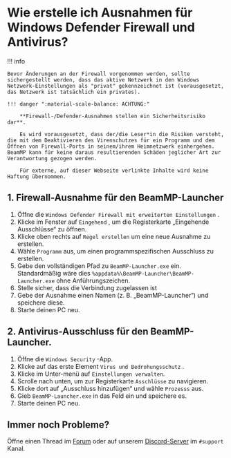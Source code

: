 # Wie erstelle ich Ausnahmen für Windows Defender Firewall und Antivirus?

!!! info

```
Bevor Änderungen an der Firewall vorgenommen werden, sollte sichergestellt werden, dass das aktive Netzwerk in den Windows Netzwerk-Einstellungen als "privat" gekennzeichnet ist (vorausgesetzt, das Netzwerk ist tatsächlich ein privates).

!!! danger ":material-scale-balance: ACHTUNG:"

    **Firewall-/Defender-Ausnahmen stellen ein Sicherheitsrisiko dar**.

    Es wird vorausgesetzt, dass der/die Leser*in die Risiken versteht, die mit dem Deaktivieren des Virenschutzes für ein Programm und dem Öffnen von Firewall-Ports in seinem/ihrem Heimnetzwerk einhergehen. BeamMP kann für keine daraus resultierenden Schäden jeglicher Art zur Verantwortung gezogen werden.

    Für externe, auf dieser Webseite verlinkte Inhalte wird keine Haftung übernommen.
```

## 1. Firewall-Ausnahme für den BeamMP-Launcher

1. Öffne die `Windows Defender Firewall mit erweiterten Einstellungen` .
2. Klicke im Fenster auf `Eingehend` , um die Registerkarte „Eingehende Ausschlüsse“ zu öffnen.
3. Klicke oben rechts auf `Regel erstellen` um eine neue Ausnahme zu erstellen.
4. Wähle `Programm` aus, um einen programmspezifischen Ausschluss zu erstellen.
5. Gebe den vollständigen Pfad zu `BeamMP-Launcher.exe` ein. Standardmäßig wäre dies `%appdata%\BeamMP-Launcher\BeamMP-Launcher.exe` ohne Anführungszeichen.
6. Stelle sicher, dass die Verbindung zugelassen ist
7. Gebe der Ausnahme einen Namen (z. B. „BeamMP-Launcher“) und speichere diese.
8. Starte deinen PC neu.

## 2. Antivirus-Ausschluss für den BeamMP-Launcher.

1. Öffne die `Windows Security` -App.
2. Klicke auf das erste Element `Virus und Bedrohungsschutz` .
3. Klicke im Unter-menü auf `Einstellungen verwalten`.
4. Scrolle nach unten, um zur Registerkarte `Asschlüsse` zu navigieren.
5. Klicke dort auf „Ausschluss hinzufügen“ und wähle  `Prozesss` aus.
6. Gieb `BeamMP-Launcher.exe` in das Feld ein und speichere es.
7. Starte deinen PC neu.

## Immer noch Probleme?

Öffne einen Thread im [Forum](https://forum.beammp.com) oder auf unserem [Discord-Server](https://discord.gg/beammp) im `#support` Kanal.
